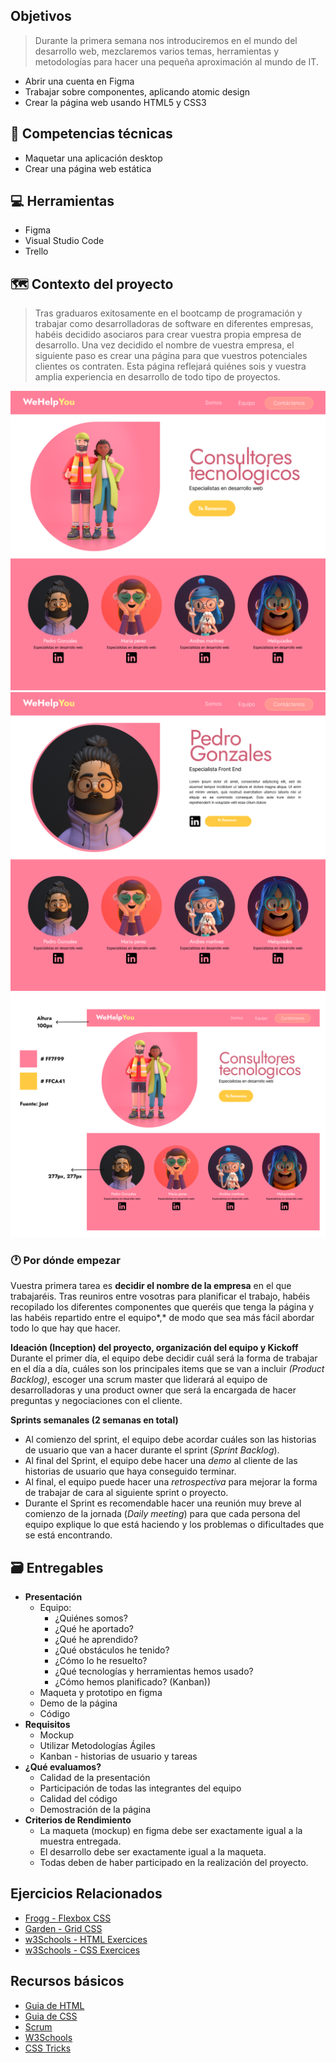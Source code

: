 ## Objetivos

> Durante la primera semana nos introduciremos en el mundo del desarrollo web, mezclaremos varios temas, herramientas y metodologías para hacer una pequeña aproximación al mundo de IT.
> 

- Abrir una cuenta en Figma
- Trabajar sobre componentes, aplicando atomic design
- Crear la página web usando HTML5 y CSS3

## 🔧 Competencias técnicas

- Maquetar una aplicación desktop
- Crear una página web estática

## 💻 Herramientas

- Figma
- Visual Studio Code
- Trello

## 🗺 Contexto del proyecto

> Tras graduaros exitosamente en el bootcamp de programación y trabajar como desarrolladoras de software en diferentes empresas, habéis decidido asociaros para crear vuestra propia empresa de desarrollo. 
Una vez decidido el nombre de vuestra empresa, el siguiente paso es crear una página para que vuestros potenciales clientes os contraten. Esta página reflejará quiénes sois y vuestra amplia experiencia en desarrollo de todo tipo de proyectos.

<img src="img/mockups/Desktop-1.png">
<img src="img/mockups/Desktop-2.png">
<img src="img/mockups/Desktop-Instrucciones.png">


### 🕐 Por dónde empezar

Vuestra primera tarea es **decidir el nombre de la empresa** en el que trabajaréis. Tras reuniros entre vosotras para planificar el trabajo, habéis recopilado los diferentes componentes que queréis que tenga la página y las habéis repartido entre el equipo*,* de modo que sea más fácil abordar todo lo que hay que hacer.

**Ideación (Inception) del proyecto, organización del equipo y Kickoff**
Durante el primer día, el equipo debe decidir cuál será la forma de trabajar en el día a día, cuáles son los principales items que se van a incluir *(Product Backlog)*, escoger una scrum master que liderará al equipo de desarrolladoras y una product owner que será la encargada de hacer preguntas y negociaciones con el cliente.

**Sprints semanales (2 semanas en total)**

- Al comienzo del sprint, el equipo debe acordar cuáles son las historias de usuario que van a hacer durante el sprint (*Sprint Backlog*).
- Al final del Sprint, el equipo debe hacer una *demo* al cliente de las historias de usuario que haya conseguido terminar.
- Al final, el equipo puede hacer una *retrospectiva* para mejorar la forma de trabajar de cara al siguiente sprint o proyecto.
- Durante el Sprint es recomendable hacer una reunión muy breve al comienzo de la jornada (*Daily meeting*) para que cada persona del equipo explique lo que está haciendo y los problemas o dificultades que se está encontrando.

## 🗃 Entregables
- **Presentación**
    - Equipo:
        - ¿Quiénes somos?
        - ¿Qué he aportado?
        - ¿Qué he aprendido?
        - ¿Qué obstáculos he tenido?
        - ¿Cómo lo he resuelto?
        - ¿Qué tecnologías y herramientas hemos usado?
        - ¿Cómo hemos planificado? (Kanban))
    - Maqueta y prototipo en figma
    - Demo de la página
    - Código
- **Requisitos**
    - Mockup
    - Utilizar Metodologías Ágiles
    - Kanban - historias de usuario y tareas
- **¿Qué evaluamos?**
    - Calidad de la presentación
    - Participación de todas las integrantes del equipo
    - Calidad del código
    - Demostración de la página
- **Criterios de Rendimiento**
    - La maqueta (mockup) en figma debe ser exactamente igual a la muestra entregada.
    - El desarrollo debe ser exactamente igual a la maqueta.
    - Todas deben de haber participado en la realización del proyecto.
 
## Ejercicios Relacionados

- [Frogg - Flexbox CSS](https://flexboxfroggy.com/)
- [Garden - Grid CSS](https://cssgridgarden.com/#es)
- [w3Schools - HTML Exercices](https://www.w3schools.com/html/html_exercises.asp)
- [w3Schools - CSS Exercices](https://www.w3schools.com/css/css_exercises.asp)

## Recursos básicos

- [Guia de HTML](https://developer.mozilla.org/es/docs/Learn/HTML)
- [Guia de CSS](https://developer.mozilla.org/es/docs/Learn/CSS)
- [Scrum](https://www.scrum.org/resources/what-is-scrum)
- [W3Schools](https://www.w3schools.com)
- [CSS Tricks](https://css-tricks.com/)
